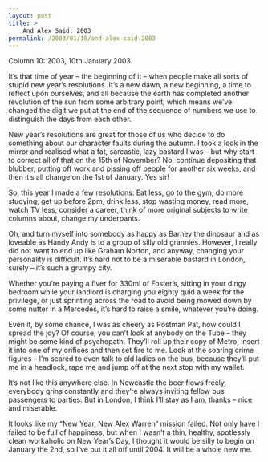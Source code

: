 ```yaml
---
layout: post
title: >
    And Alex Said: 2003
permalink: /2003/01/10/and-alex-said-2003
---
```

Column 10: 2003, 10th January 2003

It’s that time of year – the beginning of it – when people make all sorts of stupid new year’s resolutions. It’s a new dawn, a new beginning, a time to reflect upon ourselves, and all because the earth has completed another revolution of the sun from some arbitrary point, which means we’ve changed the digit we put at the end of the sequence of numbers we use to distinguish the days from each other.

New year’s resolutions are great for those of us who decide to do something about our character faults during the autumn. I took a look in the mirror and realised what a fat, sarcastic, lazy bastard I was – but why start to correct all of that on the 15th of November? No, continue depositing that blubber, putting off work and pissing off people for another six weeks, and then it’s all change on the 1st of January. Yes sir!

So, this year I made a few resolutions: Eat less, go to the gym, do more studying, get up before 2pm, drink less, stop wasting money, read more, watch TV less, consider a career, think of more original subjects to write columns about, change my underpants.

Oh, and turn myself into somebody as happy as Barney the dinosaur and as loveable as Handy Andy is to a group of silly old grannies. However, I really did not want to end up like Graham Norton, and anyway, changing your personality is difficult. It’s hard not to be a miserable bastard in London, surely – it’s such a grumpy city.

Whether you’re paying a fiver for 330ml of Foster’s, sitting in your dingy bedroom while your landlord is charging you eighty quid a week for the privilege, or just sprinting across the road to avoid being mowed down by some nutter in a Mercedes, it’s hard to raise a smile, whatever you’re doing.

Even if, by some chance, I was as cheery as Postman Pat, how could I spread the joy? Of course, you can’t look at anybody on the Tube – they might be some kind of psychopath. They’ll roll up their copy of Metro, insert it into one of my orifices and then set fire to me. Look at the soaring crime figures – I’m scared to even talk to old ladies on the bus, because they’ll put me in a headlock, rape me and jump off at the next stop with my wallet.

It’s not like this anywhere else. In Newcastle the beer flows freely, everybody grins constantly and they’re always inviting fellow bus passengers to parties. But in London, I think I’ll stay as I am, thanks – nice and miserable.

It looks like my “New Year, New Alex Warren” mission failed. Not only have I failed to be full of happiness, but when I wasn’t a thin, healthy, spotlessly clean workaholic on New Year’s Day, I thought it would be silly to begin on January the 2nd, so I’ve put it all off until 2004. It will be a whole new me.